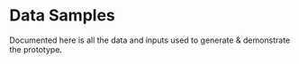 # Data Samples

Documented here is all the data and inputs used to generate & demonstrate the prototype.
